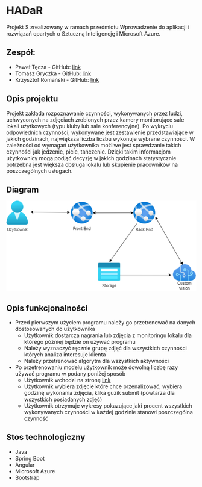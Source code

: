 # HADaR
Projekt S zrealizowany w ramach przedmiotu Wprowadzenie do aplikacji i rozwiązań opartych o Sztuczną Inteligencję i Microsoft Azure.
## Zespół:
- Paweł Tęcza - GitHub: [link](https://github.com/p-tecza)
- Tomasz Gryczka - GitHub: [link](https://github.com/TomaszGryczka)
- Krzysztof Romański - GitHub: [link](https://github.com/spykur)
## Opis projektu
Projekt zakłada rozpoznawanie czynności, wykonywanych przez ludzi, uchwyconych na zdjęciach zrobionych przez kamery monitorujące sale lokali użytkowych
(typu kluby lub sale konferencyjne). Po wykryciu odpowiednich czynności, wykonywane jest zestawienie przedstawiające w jakich godzinach, największa liczba
liczbu wykonuje wybrane czynności. W zależności od wymagań użytkownika możliwe jest sprawdzanie takich czynności jak jedzenie, picie, tańczenie. Dzięki takim 
informacjom użytkownicy mogą podjąć decyzję w jakich godzinach statystycznie potrzebna jest większa obsługa lokalu lub skupienie pracowników na poszczególnych usługach.
## Diagram
![](images/diagram.png)
## Opis funkcjonalności
- Przed pierwszym użyciem programu należy go przetrenować na danych dostosowanych do użytkownika
  - Użytkownik dostarcza nagrania lub zdjęcia z monitoringu lokalu dla którego później będzie on używać programu
  - Należy wyznaczyć ręcznie grupę zdjęć dla wszystkich czynności których analiza interesuje klienta
  - Należy przetrenować algorytm dla wszystkich aktywności
- Po przetrenowaniu modelu użytkownik może dowolną liczbę razy używać programu w podany poniżej sposób
  - Użytkownik wchodzi na stronę [link](https://hadar-statistics.azurewebsites.net/)
  - Użytkownik wybiera zdjęcie które chce przenalizować, wybiera godzinę wykonania zdjęcia, klika guzik submit (powtarza dla wszystkich posiadanych zdjęć)
  - Użytkownik otrzymuje wykresy pokazujące jaki procent wszystkich wykonywanych czynności w każdej godzinie stanowi poszczególna czynność
## Stos technologiczny
- Java
- Spring Boot
- Angular
- Microsoft Azure
- Bootstrap

